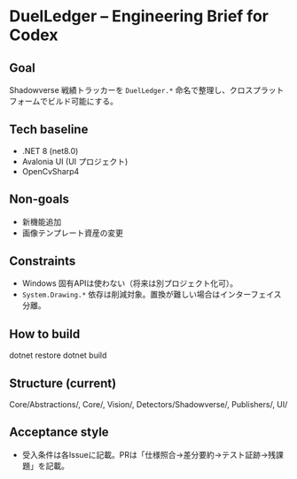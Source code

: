 # DuelLedger – Engineering Brief for Codex

## Goal
Shadowverse 戦績トラッカーを `DuelLedger.*` 命名で整理し、クロスプラットフォームでビルド可能にする。

## Tech baseline
- .NET 8 (net8.0)
- Avalonia UI (UI プロジェクト)
- OpenCvSharp4

## Non-goals
- 新機能追加
- 画像テンプレート資産の変更

## Constraints
- Windows 固有APIは使わない（将来は別プロジェクト化可）。
- `System.Drawing.*` 依存は削減対象。置換が難しい場合はインターフェイス分離。

## How to build
dotnet restore
dotnet build

## Structure (current)
Core/Abstractions/, Core/, Vision/, Detectors/Shadowverse/, Publishers/, UI/

## Acceptance style
- 受入条件は各Issueに記載。PRは「仕様照合→差分要約→テスト証跡→残課題」を記載。
